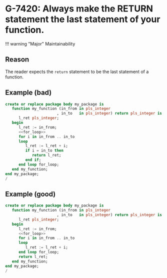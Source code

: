 # G-7420: Always make the RETURN statement the last statement of your function.

!!! warning "Major"
    Maintainability

## Reason

The reader expects the `return` statement to be the last statement of a function.

## Example (bad)

```sql
create or replace package body my_package is
   function my_function (in_from in pls_integer
                       , in_to   in pls_integer) return pls_integer is
      l_ret pls_integer;
   begin
      l_ret := in_from;
      <<for_loop>>
      for i in in_from .. in_to 
      loop
         l_ret := l_ret + i;
         if i = in_to then
            return l_ret;
         end if;
      end loop for_loop;
   end my_function;
end my_package;
/
```

## Example (good)

```sql
create or replace package body my_package is
   function my_function (in_from in pls_integer
                       , in_to   in pls_integer) return pls_integer is
      l_ret pls_integer;
   begin
      l_ret := in_from;
      <<for_loop>>
      for i in in_from .. in_to 
      loop
         l_ret := l_ret + i;
      end loop for_loop;
      return l_ret;
   end my_function;
end my_package;
/
```
